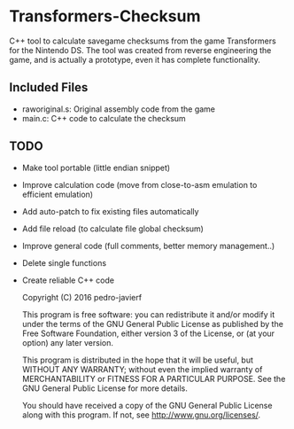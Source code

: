 # Transformers-Checksum
C++ tool to calculate savegame checksums from the game Transformers for the Nintendo DS.
The tool was created from reverse engineering the game, and is actually a prototype, even it
has complete functionality.

## Included Files
- raworiginal.s: Original assembly code from the game
- main.c: C++ code to calculate the checksum

## TODO
- Make tool portable (little endian snippet)
- Improve calculation code (move from close-to-asm emulation to efficient emulation)
- Add auto-patch to fix existing files automatically
- Add file reload (to calculate file global checksum)
- Improve general code (full comments, better memory management..)
- Delete single functions
- Create reliable C++ code


    Copyright (C) 2016  pedro-javierf
	
    This program is free software: you can redistribute it and/or modify
    it under the terms of the GNU General Public License as published by
    the Free Software Foundation, either version 3 of the License, or
    (at your option) any later version.

    This program is distributed in the hope that it will be useful,
    but WITHOUT ANY WARRANTY; without even the implied warranty of
    MERCHANTABILITY or FITNESS FOR A PARTICULAR PURPOSE.  See the
    GNU General Public License for more details.

    You should have received a copy of the GNU General Public License
    along with this program.  If not, see <http://www.gnu.org/licenses/>.
